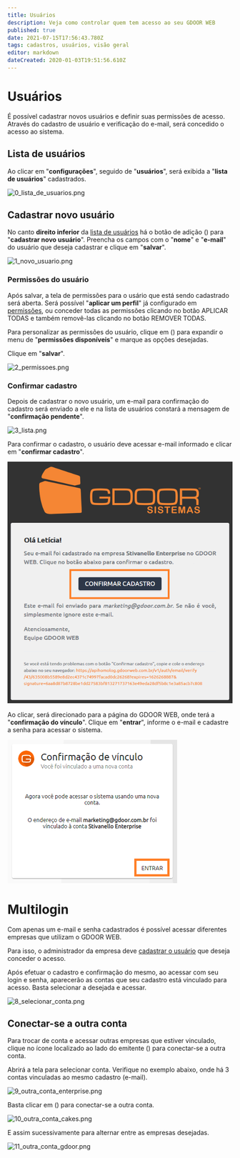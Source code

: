 ```yaml
---
title: Usuários
description: Veja como controlar quem tem acesso ao seu GDOOR WEB
published: true
date: 2021-07-15T17:56:43.780Z
tags: cadastros, usuários, visão geral
editor: markdown
dateCreated: 2020-01-03T19:51:56.610Z
---
```


# Usuários

É possível cadastrar novos usuários e definir suas permissões de acesso.
Através do cadastro de usuário e verificação do e-mail, será concedido o acesso ao sistema.

## Lista de usuários

Ao clicar em "**configurações**", seguido de "**usuários**", será exibida a "**lista de usuários**" cadastrados.

![0_lista_de_usuarios.png](/config/usuários/0_lista_de_usuarios.png)

## Cadastrar novo usuário

No canto **direito inferior** da [lista de usuários](/configuracoes/usuarios#lista) há o botão de adição (<em class="mdi mdi-plus"></em>) para "**cadastrar novo usuário**".
Preencha os campos com o "**nome**" e "**e-mail**" do usuário que deseja cadastrar e clique em "**salvar**".

![1_novo_usuario.png](/config/usuários/1_novo_usuario.png)

### Permissões do usuário

Após salvar, a tela de permissões para o usário que está sendo cadastrado será aberta.
Será possível "**aplicar um perfil**" já configurado em [permissões](/configuracoes/permissoes), ou conceder todas as permissões clicando no botão <span class="mat-button mdi "> APLICAR TODAS</span> e também removê-las clicando no botão <span class="mat-button mdi "> REMOVER TODAS</span>.

Para personalizar as permissões do usuário, clique em (<em class="mdi mdi-chevron-down"></em>) para expandir o menu de "**permissões disponíveis**" e marque as opções desejadas.

Clique em "**salvar**".

![2_permissoes.png](/config/usuários/2_permissoes.png)

### Confirmar cadastro	

Depois de cadastrar o novo usuário, um e-mail para confirmação do cadastro será enviado a ele e na lista de usuários constará a mensagem de "**confirmação pendente**".

![3_lista.png](/config/usuários/3_lista.png)

Para confirmar o cadastro, o usuário deve acessar e-mail informado e clicar em "**confirmar cadastro**".

![4_email_confirmação.png](/config/usuários/4_email_confirmação.png)

Ao clicar, será direcionado para a página do GDOOR WEB, onde terá a "**confirmação do vínculo**".
Clique em "**entrar**", informe o e-mail e cadastre a senha para acessar o sistema.

![5_confirmação.png](/config/usuários/5_confirmação.png)

# Multilogin

Com apenas um e-mail e senha cadastrados é possível acessar diferentes empresas que utilizam o GDOOR WEB.

Para isso, o administrador da empresa deve [cadastrar o usuário](/configuracoes/usuarios) que deseja conceder o acesso.

Após efetuar o cadastro e confirmação do mesmo, ao acessar com seu login e senha, aparecerão as contas que seu cadastro está vinculado para acesso. Basta selecionar a desejada e acessar.

![8_selecionar_conta.png](/config/usuários/8_selecionar_conta.png)

## Conectar-se a outra conta

Para trocar de conta e acessar outras empresas que estiver vinculado, clique no ícone localizado ao lado do emitente (<em class="mdi mdi-home-import-outline"></em>) para conectar-se a outra conta.

Abrirá a tela para selecionar conta.
Verifique no exemplo abaixo, onde há 3 contas vinculadas ao mesmo cadastro (e-mail).

![9_outra_conta_enterprise.png](/config/usuários/9_outra_conta_enterprise.png)

Basta clicar em (<em class="mdi mdi-home-import-outline"></em>) para conectar-se a outra conta.

![10_outra_conta_cakes.png](/config/usuários/10_outra_conta_cakes.png)

E assim sucessivamente para alternar entre as empresas desejadas.

![11_outra_conta_gdoor.png](/config/usuários/11_outra_conta_gdoor.png)
